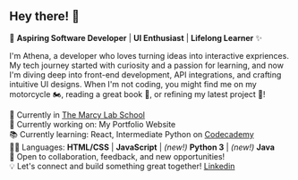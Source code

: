 ## Hey there! 👋

🚀 **Aspiring Software Developer** | **UI Enthusiast** | **Lifelong Learner** ✨   

I'm Athena, a developer who loves turning ideas into interactive expriences. My tech journey started with curiosity and a passion for learning, and now I'm diving deep into front-end development, API integrations, and crafting intuitive UI designs. When I'm not coding, you might find me on my motorcycle 🏍️, reading a great book 📖, or refining my latest project 👾!  

  🏫 Currently in [The Marcy Lab School](https://www.marcylabschool.org/)  
  📌 Currently working on: My Portfolio Website  
  📚 Currently learning: React, Intermediate Python on [Codecademy](https://www.codecademy.com/learn)  
  👩‍💻 Languages: **HTML/CSS** | **JavaScript** | *(new!)* **Python 3** | *(new!)* **Java**   
  🌟 Open to collaboration, feedback, and new opportunities!  
  💡 Let's connect and build something great together! [Linkedin](https://www.linkedin.com/in/athena-chang-460813ab/)  
  

<!--
**AthenaC/AthenaC** is a ✨ _special_ ✨ repository because its `README.md` (this file) appears on your GitHub profile.

Here are some ideas to get you started:

- 🔭 I’m currently working on ...
- 🌱 I’m currently learning ...
- 👯 I’m looking to collaborate on ...
- 🤔 I’m looking for help with ...
- 💬 Ask me about ...
- 📫 How to reach me: ...
- 😄 Pronouns: ...
- ⚡ Fun fact: ...
-->
